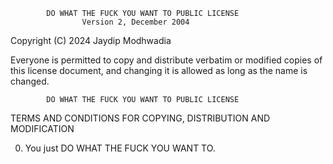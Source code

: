             DO WHAT THE FUCK YOU WANT TO PUBLIC LICENSE
                    Version 2, December 2004

Copyright (C) 2024 Jaydip Modhwadia

Everyone is permitted to copy and distribute verbatim or modified
copies of this license document, and changing it is allowed as long
as the name is changed.

            DO WHAT THE FUCK YOU WANT TO PUBLIC LICENSE
  TERMS AND CONDITIONS FOR COPYING, DISTRIBUTION AND MODIFICATION

0. You just DO WHAT THE FUCK YOU WANT TO.
